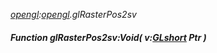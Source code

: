 _[opengl](../../modules/opengl/opengl-module.md):[opengl](../../modules/opengl/opengl-module.md).glRasterPos2sv_
##### Function glRasterPos2sv:Void( v:[GLshort](../../modules/opengl/opengl-glshort.md) Ptr )
